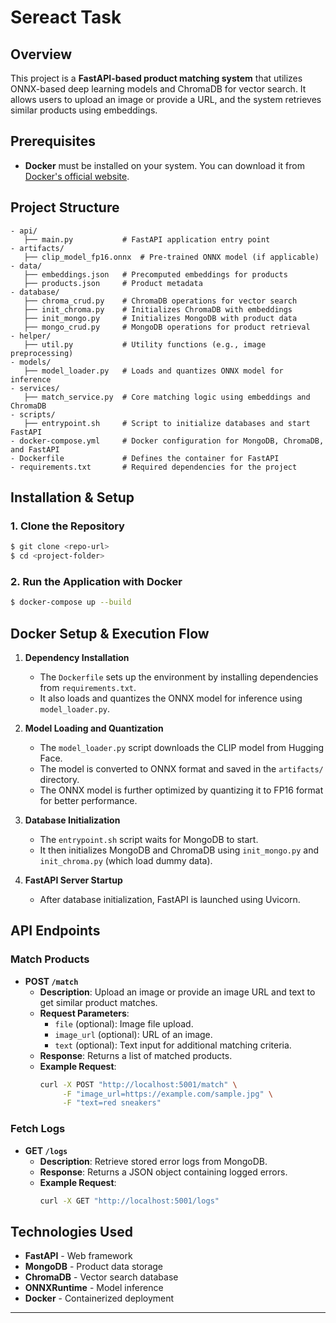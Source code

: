 # Sereact Task

## Overview
This project is a **FastAPI-based product matching system** that utilizes ONNX-based deep learning models and ChromaDB for vector search. It allows users to upload an image or provide a URL, and the system retrieves similar products using embeddings.

## Prerequisites
- **Docker** must be installed on your system. You can download it from [Docker's official website](https://www.docker.com/).

## Project Structure

```
- api/
   ├── main.py           # FastAPI application entry point
- artifacts/
   ├── clip_model_fp16.onnx  # Pre-trained ONNX model (if applicable)
- data/
   ├── embeddings.json   # Precomputed embeddings for products
   ├── products.json     # Product metadata
- database/
   ├── chroma_crud.py    # ChromaDB operations for vector search
   ├── init_chroma.py    # Initializes ChromaDB with embeddings
   ├── init_mongo.py     # Initializes MongoDB with product data
   ├── mongo_crud.py     # MongoDB operations for product retrieval
- helper/
   ├── util.py           # Utility functions (e.g., image preprocessing)
- models/
   ├── model_loader.py   # Loads and quantizes ONNX model for inference
- services/
   ├── match_service.py  # Core matching logic using embeddings and ChromaDB
- scripts/
   ├── entrypoint.sh     # Script to initialize databases and start FastAPI
- docker-compose.yml     # Docker configuration for MongoDB, ChromaDB, and FastAPI
- Dockerfile             # Defines the container for FastAPI
- requirements.txt       # Required dependencies for the project
```

## Installation & Setup

### **1. Clone the Repository**
```sh
$ git clone <repo-url>
$ cd <project-folder>
```

### **2. Run the Application with Docker**
```sh
$ docker-compose up --build
```

## Docker Setup & Execution Flow

1. **Dependency Installation**
   - The `Dockerfile` sets up the environment by installing dependencies from `requirements.txt`.
   - It also loads and quantizes the ONNX model for inference using `model_loader.py`.
   
2. **Model Loading and Quantization**
   - The `model_loader.py` script downloads the CLIP model from Hugging Face.
   - The model is converted to ONNX format and saved in the `artifacts/` directory.
   - The ONNX model is further optimized by quantizing it to FP16 format for better performance.

3. **Database Initialization**
   - The `entrypoint.sh` script waits for MongoDB to start.
   - It then initializes MongoDB and ChromaDB using `init_mongo.py` and `init_chroma.py` (which load dummy data).

4. **FastAPI Server Startup**
   - After database initialization, FastAPI is launched using Uvicorn.
   
## API Endpoints

### **Match Products**
- **POST `/match`**
  - **Description**: Upload an image or provide an image URL and text to get similar product matches.
  - **Request Parameters**:
    - `file` (optional): Image file upload.
    - `image_url` (optional): URL of an image.
    - `text` (optional): Text input for additional matching criteria.
  - **Response**: Returns a list of matched products.
  - **Example Request**:
    ```sh
    curl -X POST "http://localhost:5001/match" \
         -F "image_url=https://example.com/sample.jpg" \
         -F "text=red sneakers"
    ```

### **Fetch Logs**
- **GET `/logs`**
  - **Description**: Retrieve stored error logs from MongoDB.
  - **Response**: Returns a JSON object containing logged errors.
  - **Example Request**:
    ```sh
    curl -X GET "http://localhost:5001/logs"
    ```

## Technologies Used
- **FastAPI** - Web framework
- **MongoDB** - Product data storage
- **ChromaDB** - Vector search database
- **ONNXRuntime** - Model inference
- **Docker** - Containerized deployment

---



